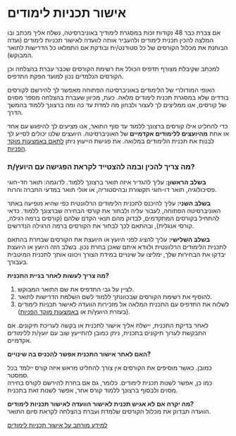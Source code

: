 # **אישור תכניות לימודים**

אם צברת כבר 48 נקודות זכות במסגרת לימודיך באוניברסיטה, נשלח אליך מכתב ובו המלצה להכין תכנית לימודים ולהעביר אותה לוועדה לאישור תכניות לימודים (ועדה הבוחנת את מכלול הקורסים של כל סטודנט/ית ובודקת אם התמלאו כל הדרישות לתואר המבוקש).  

למכתב שקיבלת מצורף תדפיס הכולל את רשימת הקורסים שכבר עברת בהצלחה וכן הקורסים הנלמדים נכון למועד הפקת התדפיס.

האופי המודולרי של הלימודים באוניברסיטה הפתוחה מאפשר לך להירשם לקורסים בודדים שלא במסגרת תכנית לימודים מלאה. כעת, מכיוון שעברת בהצלחה מספר מסוים של קורסים, אנו ממליצים לך לעצור ולבחון מה למדת עד כה ומה ברצונך ללמוד בהמשך הדרך. 

כדי להחליט אילו קורסים ברצונך ללמוד עד סוף התואר, אנו מציעים לך להיפגש עם אחד או אחת **מהיועצים ללימודים אקדמיים** של האוניברסיטה. היועצים שלנו יכולים לסייע לך לבנות את תכנית הלימודים במלואה. את פגישת הייעוץ ניתן [לתאם באמצעות מוקד הפניות](https://www.openu.ac.il/counseling/Pages/contactus_old.aspx). 

### מה צריך להכין ובמה להצטייד לקראת הפגישה עם היועץ/ת?

**בשלב הראשון:** עליך להגדיר איזה תואר ברצונך ללמוד. לדוגמה: תואר חד-חוגי פסיכולוגיה, תואר דו-חוגי תקשורת ובהיסטוריה, או אולי תואר במדעי החברה והרוח. 

**בשלב השני:** עליך להיכנס לתכנית הלימודים הרלוונטית כפי שהיא מופיעה באתר האוניברסיטה הפתוחה, לעבור עליה ולבחור את קורסי הבחירה שברצונך ללמוד. כדאי להתחיל בקורסים המתקדמים, לבדוק מהם תנאי הקדם שלהם (קורסים ברמה רגילה, קורסי אנגלית), ובהתאם לכך לבחור את הקורסים ברמה הרגילה הנדרשים.

**בשלב השלישי:** עליך להציג לפני היועץ או היועצת את הקורסים שבחרת בהתאם לתכנית הלימודים הרלוונטית ולוודא איתם שאכן בחרת נכון. בשלב הזה היועץ או היועצת יבדקו את הבחירות שלך, ימליצו על שינויים במידת הצורך ויכוונו אותך לתכנית המיטבית בעבורך. 

**מה צריך לעשות לאחר בניית התכנית?**

1. לציין על גבי התדפיס את שם התואר המבוקש.  
2. להוסיף את רשימת הקורסים שבכוונתך ללמוד לשם השלמת הדרישות לתואר.  
3. לשלוח את התדפיס עם התכנית המלאה אל מזכירות הוועדה לאישור תכניות לימודים (בעזרת היועץ/ת או [באמצעות מוקד הפניות](https://www.openu.ac.il/counseling/Pages/contactus_old.aspx)).

לאחר בדיקת התכנית, יישלח אליך אישור לתכנית או בקשה לעריכת תיקונים. אם התבקשת לערוך תיקונים בתכנית, ניתן כמובן להתייעץ שוב עם יועץ/ת ללימודים אקדמיים.

**האם לאחר אישור התכנית אפשר להכניס בה שינויים?** 

כמובן. כאשר מוסיפים את הקורסים אין צורך להחליט מראש איזה קורס יילמד בכל סמסטר.  
כמו כן, אפשר לשנות תכנית לימודים. כלומר, גם אם בחרת להירשם לקורס בחירה מסוים ולבסוף ברצונך ללמוד קורס אחר, אפשר לשנות זאת בתכנית.

**מה יקרה אם לא אגיש תכנית לאישור הוועדה לאישור תכניות לימודים?**  
הוועדה תבדוק את מכלול הקורסים שלמדת ועברת בהצלחה לקראת סיום התואר. 

[למידע מורחב על אישור תכניות לימודים](https://academic.openu.ac.il/degrees/Pages/Approval.aspx)

